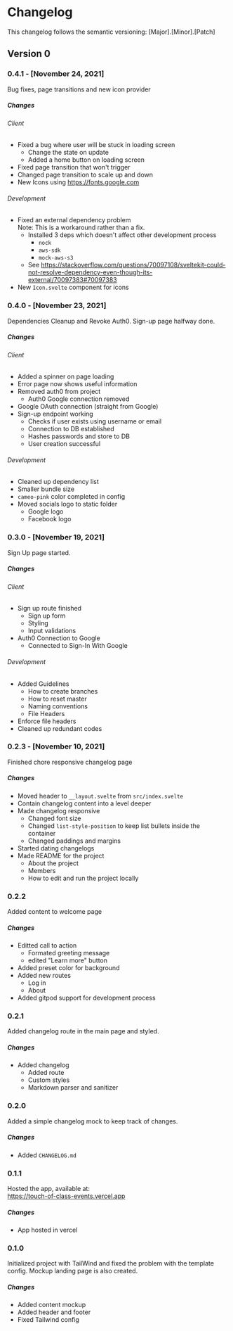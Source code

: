 # Changelog

This changelog follows the semantic versioning: [Major].[Minor].[Patch]

## Version 0

### 0.4.1 - [November 24, 2021]

Bug fixes, page transitions and new icon provider

##### Changes

###### Client

-   Fixed a bug where user will be stuck in loading screen
    -   Change the state on update
    -   Added a home button on loading screen
-   Fixed page transition that won't trigger
-   Changed page transition to scale up and down
-   New Icons using https://fonts.google.com

###### Development

-   Fixed an external dependency problem  
    Note: This is a workaround rather than a fix.
    -   Installed 3 deps which doesn't affect other development process
        -   `nock`
        -   `aws-sdk`
        -   `mock-aws-s3`
    -   See https://stackoverflow.com/questions/70097108/sveltekit-could-not-resolve-dependency-even-though-its-external/70097383#70097383
-   New `Icon.svelte` component for icons

### 0.4.0 - [November 23, 2021]

Dependencies Cleanup and Revoke Auth0. Sign-up page halfway done.

##### Changes

###### Client

-   Added a spinner on page loading
-   Error page now shows useful information
-   Removed auth0 from project
    -   Auth0 Google connection removed
-   Google OAuth connection (straight from Google)
-   Sign-up endpoint working
    -   Checks if user exists using username or email
    -   Connection to DB established
    -   Hashes passwords and store to DB
    -   User creation successful

###### Development

-   Cleaned up dependency list
-   Smaller bundle size
-   `cameo-pink` color completed in config
-   Moved socials logo to static folder
    -   Google logo
    -   Facebook logo

### 0.3.0 - [November 19, 2021]

Sign Up page started.

##### Changes

###### Client

-   Sign up route finished
    -   Sign up form
    -   Styling
    -   Input validations
-   Auth0 Connection to Google
    -   Connected to Sign-In With Google

###### Development

-   Added Guidelines
    -   How to create branches
    -   How to reset master
    -   Naming conventions
    -   File Headers
-   Enforce file headers
-   Cleaned up redundant codes

### 0.2.3 - [November 10, 2021]

Finished chore responsive changelog page

##### Changes

-   Moved header to `__layout.svelte` from `src/index.svelte`
-   Contain changelog content into a level deeper
-   Made changelog responsive
    -   Changed font size
    -   Changed `list-style-position` to keep list bullets inside the container
    -   Changed paddings and margins
-   Started dating changelogs
-   Made README for the project
    -   About the project
    -   Members
    -   How to edit and run the project locally

### 0.2.2

Added content to welcome page

##### Changes

-   Editted call to action
    -   Formated greeting message
    -   edited "Learn more" button
-   Added preset color for background
-   Added new routes
    -   Log in
    -   About
-   Added gitpod support for development process

### 0.2.1

Added changelog route in the main page and styled.

##### Changes

-   Added changelog
    -   Added route
    -   Custom styles
    -   Markdown parser and sanitizer

### 0.2.0

Added a simple changelog mock to keep track of changes.

##### Changes

-   Added `CHANGELOG.md`

### 0.1.1

Hosted the app, available at: <br>
https://touch-of-class-events.vercel.app

##### Changes

-   App hosted in vercel

### 0.1.0

Initialized project with TailWind and fixed the problem with the template config. Mockup landing page is also created.

##### Changes

-   Added content mockup
-   Added header and footer
-   Fixed Tailwind config
